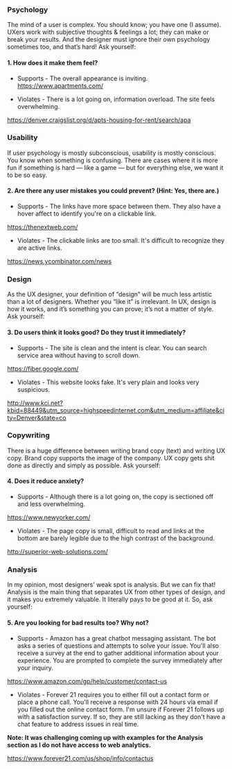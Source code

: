 ### Psychology

The mind of a user is complex. You should know; you have one (I assume). UXers work with subjective thoughts & feelings a lot; they can make or break your results. And the designer must ignore their own psychology sometimes too, and that’s hard! Ask yourself:

#### 1. How does it make them feel?

* Supports - The overall appearance is inviting. https://www.apartments.com/    

* Violates - There is a lot going on, information overload. The site feels overwhelming.

https://denver.craigslist.org/d/apts-housing-for-rent/search/apa



### Usability

If user psychology is mostly subconscious, usability is mostly conscious. You know when something is confusing. There are cases where it is more fun if something is hard — like a game — but for everything else, we want it to be so easy.

#### 2. Are there any user mistakes you could prevent? (Hint: Yes, there are.)

* Supports - The links have more space between them.  They also have a hover affect to identify you're on a clickable link.

https://thenextweb.com/

* Violates - The clickable links are too small. It's difficult to recognize they are active links.

https://news.ycombinator.com/news




### Design

As the UX designer, your definition of “design” will be much less artistic than a lot of designers. Whether you “like it” is irrelevant. In UX, design is how it works, and it’s something you can prove; it’s not a matter of style. Ask yourself:

#### 3. Do users think it looks good? Do they trust it immediately?

* Supports - The site is clean and the intent is clear.  You can search service area without having to scroll down.

 https://fiber.google.com/

* Violates - This website looks fake.  It's very plain and looks very suspicious.   

http://www.kci.net?kbid=88449&utm_source=highspeedinternet.com&utm_medium=affiliate&city=Denver&state=co




### Copywriting

There is a huge difference between writing brand copy (text) and writing UX copy. Brand copy supports the image of the company. UX copy gets shit done as directly and simply as possible. Ask yourself:

#### 4. Does it reduce anxiety?

* Supports - Although there is a lot going on, the copy is sectioned off and less overwhelming.

https://www.newyorker.com/

* Violates - The page copy is small, difficult to read and links at the bottom are barely legible due to the high contrast of the background.

http://superior-web-solutions.com/



### Analysis

In my opinion, most designers’ weak spot is analysis. But we can fix that! Analysis is the main thing that separates UX from other types of design, and it makes you extremely valuable. It literally pays to be good at it. So, ask yourself:

#### 5. Are you looking for bad results too? Why not?

* Supports - Amazon has a great chatbot messaging assistant.  The bot asks a series of questions and attempts to solve your issue.  You'll also receive a survey at the end to gather additional information about your experience.  You are prompted to complete the survey immediately after your inquiry.

https://www.amazon.com/gp/help/customer/contact-us


* Violates - Forever 21 requires you to either fill out a contact form or place a phone call.  You'll receive a response with 24 hours via email if you filled out the online contact form.  I'm unsure if Forever 21 follows up with a satisfaction survey. If so, they are still lacking as they don't have a chat feature to address issues in real time.

**Note: It was challenging coming up with examples for the Analysis section as I do not have access to web analytics.**

https://www.forever21.com/us/shop/info/contactus
